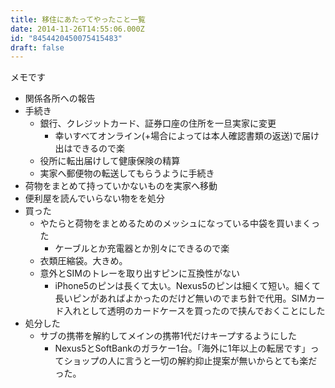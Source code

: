 ```yaml
---
title: 移住にあたってやったこと一覧
date: 2014-11-26T14:55:06.000Z
id: "8454420450075415483"
draft: false
---
```

メモです

* 関係各所への報告
* 手続き
  * 銀行、クレジットカード、証券口座の住所を一旦実家に変更
    - 幸いすべてオンライン(+場合によっては本人確認書類の返送)で届け出はできるので楽
  * 役所に転出届けして健康保険の精算
  * 実家へ郵便物の転送してもらうように手続き
* 荷物をまとめて持っていかないものを実家へ移動
* 便利屋を読んでいらない物をを処分
* 買った
  * やたらと荷物をまとめるためのメッシュになっている中袋を買いまくった
    - ケーブルとか充電器とか別々にできるので楽
  * 衣類圧縮袋。大きめ。
  * 意外とSIMのトレーを取り出すピンに互換性がない
    - iPhone5のピンは長くて太い。Nexus5のピンは細くて短い。細くて長いピンがあればよかったのだけど無いのでまち針で代用。SIMカード入れとして透明のカードケースを買ったので挟んでおくことにした
* 処分した
  * サブの携帯を解約してメインの携帯1代だけキープするようにした
    - Nexus5とSoftBankのガラケー1台。「海外に1年以上の転居です」ってショップの人に言うと一切の解約抑止提案が無いからとても楽だった。
